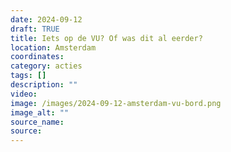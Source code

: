```yaml
---
date: 2024-09-12
draft: TRUE
title: Iets op de VU? Of was dit al eerder?
location: Amsterdam
coordinates: 
category: acties
tags: []
description: ""
video: 
image: /images/2024-09-12-amsterdam-vu-bord.png
image_alt: ""
source_name: 
source: 
---
```

